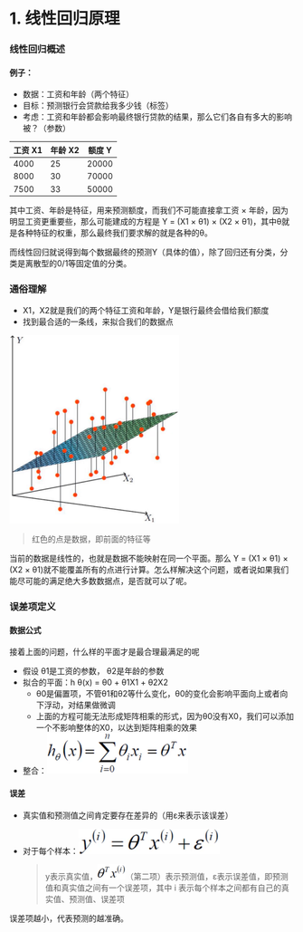 # 1. 线性回归原理

### 线性回归概述

#### 例子：

- 数据：工资和年龄（两个特征）
- 目标：预测银行会贷款给我多少钱（标签）
- 考虑：工资和年龄都会影响最终银行贷款的结果，那么它们各自有多大的影响被？（参数）

| 工资 X1 | 年龄 X2 | 额度 Y |
| ------- | ------- | ------ |
| 4000    | 25      | 20000  |
| 8000    | 30      | 70000  |
| 7500    | 33      | 50000  |

其中工资、年龄是特征，用来预测额度，而我们不可能直接拿工资 × 年龄，因为明显工资更重要些，那么可能建成的方程是 Y = (X1 × θ1) × (X2 × θ1)，其中θ就是各种特征的权重，那么最终我们要求解的就是各种的θ。

而线性回归就说得到每个数据最终的预测Y（具体的值），除了回归还有分类，分类是离散型的0/1等固定值的分类。

### 通俗理解

- X1，X2就是我们的两个特征工资和年龄，Y是银行最终会借给我们额度
- 找到最合适的一条线，来拟合我们的数据点

![1613962795506](assets/1613962795506.png)

> 红色的点是数据，即前面的特征等

当前的数据是线性的，也就是数据不能映射在同一个平面。那么 Y = (X1 × θ1) × (X2 × θ1)就不能覆盖所有的点进行计算。怎么样解决这个问题，或者说如果我们能尽可能的满足绝大多数数据点，是否就可以了呢。



### 误差项定义

#### 数据公式

接着上面的问题，什么样的平面才是最合理最满足的呢

- 假设 θ1是工资的参数， θ2是年龄的参数
- 拟合的平面：h θ(x) =  θ0 +  θ1X1 +  θ2X2
  - θ0是偏置项，不管θ1和θ2等什么变化，θ0的变化会影响平面向上或者向下浮动，对结果做微调
  - 上面的方程可能无法形成矩阵相乘的形式，因为θ0没有X0，我们可以添加一个不影响整体的X0，以达到矩阵相乘的效果
- 整合：![1613963456265](assets/1613963456265.png)

#### 误差

- 真实值和预测值之间肯定要存在差异的（用ε来表示该误差）

- 对于每个样本：![1613965126989](assets/1613965126989.png)

  > y表示真实值，![1613965189106](assets/1613965189106.png)（第二项）表示预测值，ε表示误差值，即预测值和真实值之间有一个误差项，其中 i 表示每个样本之间都有自己的真实值、预测值、误差项

误差项越小，代表预测的越准确。
